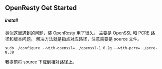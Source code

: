 ## OpenResty Get Started

##### install 

类似[这里](http://homeway.me/2015/07/10/rebuild-osx-environment/)遇到的问题，装 OpenResty 用了很久。
主要是 OpenSSL 和 PCRE 路径和版本问题。
解决方法就是指点对应路径，注意需要是 source 文件。

`sudo ./configure --with-openssl=../openssl-1.0.2g --with-pcre=../pcre-8.38`

我提前将 source 下载到相对路径上。

